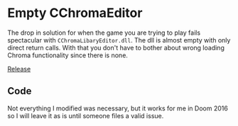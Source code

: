 # Empty CChromaEditor

The drop in solution for when the game you are trying to play fails spectacular with `CChromaLibaryEditor.dll`.
The dll is almost empty with only direct return calls. With that you don't have to bother about wrong loading Chroma functionality since there is none.

[Release](https://github.com/Riesi/CChromaEditor/releases/latest)

## Code

Not everything I modified was necessary, but it works for me in Doom 2016 so I will leave it as is until someone files a valid issue.

